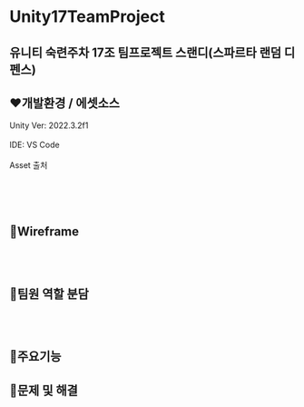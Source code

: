 # Unity17TeamProject
 ## 유니티 숙련주차 17조 팀프로젝트 스랜디(스파르타 랜덤 디펜스)

 ## ❤️개발환경 / 에셋소스
Unity Ver: 2022.3.2f1<br/><br/>
IDE: VS Code<br/><br/>
Asset 출처 <br/><br/>

<br/><br/>
## 🧡Wireframe

<br/><br/>
## 💚팀원 역할 분담

<br/><br/>
## 💙주요기능

## 💜문제 및 해결
